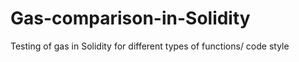 # Gas-comparison-in-Solidity
Testing of gas in Solidity for different types of functions/ code style
